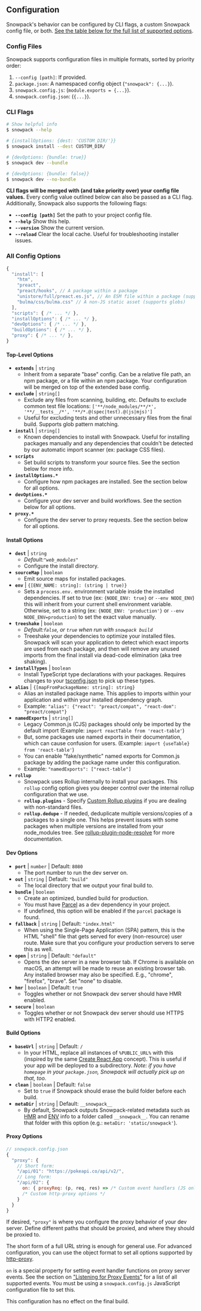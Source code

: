 ## Configuration

Snowpack's behavior can be configured by CLI flags, a custom Snowpack config file, or both. [See the table below for the full list of supported options](#configuration-options).

### Config Files

Snowpack supports configuration files in multiple formats, sorted by priority order:

1. `--config [path]`: If provided.
1. `package.json`: A namespaced config object (`"snowpack": {...}`).
1. `snowpack.config.js`: (`module.exports = {...}`).
1. `snowpack.config.json`: (`{...}`).

### CLI Flags

```bash
# Show helpful info
$ snowpack --help

# {installOptions: {dest: 'CUSTOM_DIR/'}}
$ snowpack install --dest CUSTOM_DIR/

# {devOptions: {bundle: true}}
$ snowpack dev --bundle

# {devOptions: {bundle: false}}
$ snowpack dev --no-bundle
```

**CLI flags will be merged with (and take priority over) your config file values.** Every config value outlined below can also be passed as a CLI flag. Additionally, Snowpack also supports the following flags:

- **`--config [path]`** Set the path to your project config file.
- **`--help`** Show this help.
- **`--version`** Show the current version. 
- **`--reload`** Clear the local cache. Useful for troubleshooting installer issues.


### All Config Options

```js
{
  "install": [
    "htm",
    "preact",
    "preact/hooks", // A package within a package
    "unistore/full/preact.es.js", // An ESM file within a package (supports globs)
    "bulma/css/bulma.css" // A non-JS static asset (supports globs)
  ],
  "scripts": { /* ... */ },
  "installOptions": { /* ... */ },
  "devOptions": { /* ... */ },
  "buildOptions": { /* ... */ },
  "proxy": { /* ... */ },
}
```

#### Top-Level Options

- **`extends`** | `string`
  - Inherit from a separate "base" config. Can be a relative file path, an npm package, or a file within an npm package. Your configuration will be merged on top of the extended base config.
- **`exclude`** | `string[]`
  - Exclude any files from scanning, building, etc. Defaults to exclude common test file locations: `['**/node_modules/**/*', '**/__tests__/*', '**/*.@(spec|test).@(js|mjs)']`
  - Useful for excluding tests and other unnecessary files from the final build. Supports glob pattern matching. 
- **`install`** | `string[]`
  - Known dependencies to install with Snowpack. Useful for installing packages manually and any dependencies that couldn't be detected by our automatic import scanner (ex: package CSS files).
- **`scripts`**
  - Set build scripts to transform your source files. See the section below for more info.
- **`installOptions.*`**
  - Configure how npm packages are installed. See the section below for all options.
- **`devOptions.*`**
  - Configure your dev server and build workflows. See the section below for all options.
- **`proxy.*`**
  - Configure the dev server to proxy requests. See the section below for all options.

#### Install Options

- **`dest`** | `string`
  - *Default:`"web_modules"`*
  - Configure the install directory.
- **`sourceMap`** | `boolean`  
  - Emit source maps for installed packages.
- **`env`** | `{[ENV_NAME: string]: (string | true)}`
  - Sets a `process.env.` environment variable inside the installed dependencies. If set to true (ex: `{NODE_ENV: true}` or `--env NODE_ENV`) this will inherit from your current shell environment variable. Otherwise, set to a string (ex: `{NODE_ENV: 'production'}` or `--env NODE_ENV=production`) to set the exact value manually.
- **`treeshake`** | `boolean`
  - *Default:`false`, or `true` when run with `snowpack build`*
  - Treeshake your dependencies to optimize your installed files. Snowpack will scan your application to detect which exact imports are used from each package, and then will remove any unused imports from the final install via dead-code elimination (aka tree shaking).
- **`installTypes`** | `boolean`
  - Install TypeScript type declarations with your packages. Requires changes to your [tsconfig.json](#TypeScript) to pick up these types. 
- **`alias`** | `{[mapFromPackageName: string]: string}`
  - Alias an installed package name. This applies to imports within your application and within your installed dependency graph. 
  - Example: `"alias": {"react": "preact/compat", "react-dom": "preact/compat"}`
- **`namedExports`** | `string[]` 
  - Legacy Common.js (CJS) packages should only be imported by the default import (Example: `import reactTable from 'react-table'`)
  - But, some packages use named exports in their documentation, which can cause confusion for users. (Example: `import {useTable} from 'react-table'`)
  - You can enable "fake/synthetic" named exports for Common.js package by adding the package name under this configuration.
  - Example: `"namedExports": ["react-table"]`
- **`rollup`**
  - Snowpack uses Rollup internally to install your packages. This `rollup` config option gives you deeper control over the internal rollup configuration that we use. 
  - **`rollup.plugins`** - Specify [Custom Rollup plugins](#installing-non-js-packages) if you are dealing with non-standard files.
  - **`rollup.dedupe`** - If needed, deduplicate multiple versions/copies of a packages to a single one. This helps prevent issues with some packages when multiple versions are installed from your node_modules tree. See [rollup-plugin-node-resolve](https://github.com/rollup/plugins/tree/master/packages/node-resolve#usage) for more documentation.

#### Dev Options

- **`port`** | `number` | Default: `8080`
  - The port number to run the dev server on.
- **`out`** | `string` | Default: `"build"`
  - The local directory that we output your final build to.
- **`bundle`** | `boolean`
  - Create an optimized, bundled build for production. 
  - You must have [Parcel](https://parceljs.org/) as a dev dependency in your project.
  - If undefined, this option will be enabled if the `parcel` package is found.
- **`fallback`** | `string` | Default: `"index.html"`
  - When using the Single-Page Application (SPA) pattern, this is the HTML "shell" file that gets served for every (non-resource) user route. Make sure that you configure your production servers to serve this as well.
- **`open`** | `string` | Default: `"default"`
  - Opens the dev server in a new browser tab. If Chrome is available on macOS, an attempt will be made to reuse an existing browser tab. Any installed browser may also be specified. E.g., "chrome", "firefox", "brave". Set "none" to disable.
- **`hmr`** | `boolean` | Default: `true`
  - Toggles whether or not Snowpack dev server should have HMR enabled.
- **`secure`** | `boolean`
  - Toggles whether or not Snowpack dev server should use HTTPS with HTTP2 enabled.

#### Build Options

- **`baseUrl`** | `string` | Default: `/`
  - In your HTML, replace all instances of `%PUBLIC_URL%` with this (inspired by the same [Create React App](https://create-react-app.dev/docs/using-the-public-folder/) concept). This is useful if your app will be deployed to a subdirectory. _Note: if you have `homepage` in your `package.json`, Snowpack will actually pick up on that, too._
- **`clean`** | `boolean` | Default: `false`
  - Set to `true` if Snowpack should erase the build folder before each build.
- **`metaDir`** | `string` | Default: `__snowpack__`
  - By default, Snowpack outputs Snowpack-related metadata such as [HMR](#hot-module-replacement) and [ENV](#environment-variables) info to a folder called `__snowpack__`. You can rename that folder with this option (e.g.: `metaDir: 'static/snowpack'`).

#### Proxy Options

```js
// snowpack.config.json
{
  "proxy": {
    // Short form:
    "/api/01": "https://pokeapi.co/api/v2/",
    // Long form:
    "/api/02": { 
      on: { proxyReq: (p, req, res) => /* Custom event handlers (JS only) */ },
      /* Custom http-proxy options */
    }
  }
}
```

If desired, `"proxy"` is where you configure the proxy behavior of your dev server. Define different paths that should be proxied, and where they should be proxied to. 

The short form of a full URL string is enough for general use. For advanced configuration, you can use the object format to set all options supported by [http-proxy](https://github.com/http-party/node-http-proxy).

`on` is a special property for setting event handler functions on proxy server events. See the section on ["Listening for Proxy Events"](https://github.com/http-party/node-http-proxy#listening-for-proxy-events) for a list of all supported events. You must be using a `snowpack.config.js` JavaScript configuration file to set this.

This configuration has no effect on the final build.
